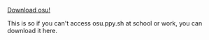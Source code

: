 <a href="osu!install.exe" download>Download osu!</a>
<p>This is so if you can't access osu.ppy.sh at school or work, you can download it here.</p>
